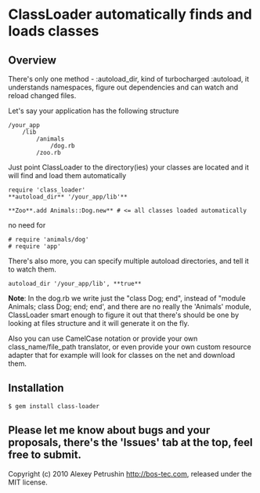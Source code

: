 # ClassLoader automatically finds and loads classes 

## Overview
There's only one method - :autoload_dir, kind of turbocharged :autoload, it understands namespaces, figure out dependencies and can watch and reload changed files.

Let's say your application has the following structure

	/your_app
		/lib			
			/animals
				/dog.rb
			/zoo.rb

Just point ClassLoader to the directory(ies) your classes are located and it will find and load them automatically

	require 'class_loader'
	**autoload_dir** '/your_app/lib'**
	
	**Zoo**.add Animals::Dog.new** # <= all classes loaded automatically
	
no need for

	# require 'animals/dog'
	# require 'app'
	
There's also more, you can specify multiple autoload directories, and tell it to watch them.

	autoload_dir '/your_app/lib', **true**
	
**Note**: In the dog.rb we write just the "class Dog; end", instead of "module Animals; class Dog; end; end', and there are no really the 'Animals' module, ClassLoader smart enough to figure it out that there's should be one by looking at files structure and it will generate it on the fly.

Also you can use CamelCase notation or provide your own class_name/file_path translator, or even provide your own custom resource adapter that for example will look for classes on the net and download them.

## Installation

	$ gem install class-loader
	
## Please let me know about bugs and your proposals, there's the 'Issues' tab at the top, feel free to submit.
	
Copyright (c) 2010 Alexey Petrushin http://bos-tec.com, released under the MIT license.